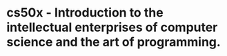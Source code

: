 # cs50x - Introduction to the intellectual enterprises of computer science and the art of programming.
